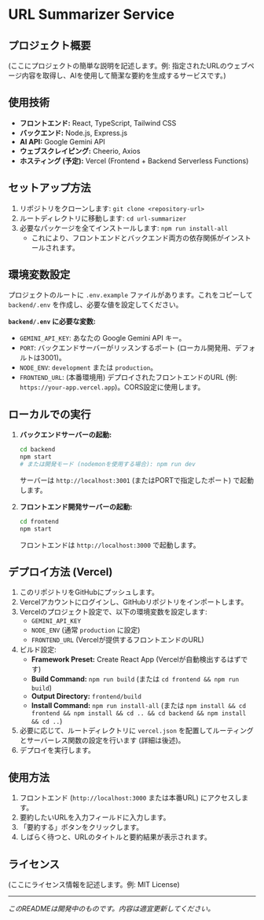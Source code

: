 # URL Summarizer Service

## プロジェクト概要
(ここにプロジェクトの簡単な説明を記述します。例: 指定されたURLのウェブページ内容を取得し、AIを使用して簡潔な要約を生成するサービスです。)

## 使用技術
- **フロントエンド:** React, TypeScript, Tailwind CSS
- **バックエンド:** Node.js, Express.js
- **AI API:** Google Gemini API
- **ウェブスクレイピング:** Cheerio, Axios
- **ホスティング (予定):** Vercel (Frontend + Backend Serverless Functions)

## セットアップ方法
1. リポジトリをクローンします: `git clone <repository-url>`
2. ルートディレクトリに移動します: `cd url-summarizer`
3. 必要なパッケージを全てインストールします: `npm run install-all`
   - これにより、フロントエンドとバックエンド両方の依存関係がインストールされます。

## 環境変数設定
プロジェクトのルートに `.env.example` ファイルがあります。これをコピーして `backend/.env` を作成し、必要な値を設定してください。

**`backend/.env` に必要な変数:**
- `GEMINI_API_KEY`: あなたの Google Gemini API キー。
- `PORT`: バックエンドサーバーがリッスンするポート (ローカル開発用、デフォルトは3001)。
- `NODE_ENV`: `development` または `production`。
- `FRONTEND_URL`: (本番環境用) デプロイされたフロントエンドのURL (例: `https://your-app.vercel.app`)。CORS設定に使用します。

## ローカルでの実行
1. **バックエンドサーバーの起動:**
   ```bash
   cd backend
   npm start 
   # または開発モード (nodemonを使用する場合): npm run dev
   ```
   サーバーは `http://localhost:3001` (またはPORTで指定したポート) で起動します。

2. **フロントエンド開発サーバーの起動:**
   ```bash
   cd frontend
   npm start
   ```
   フロントエンドは `http://localhost:3000` で起動します。

## デプロイ方法 (Vercel)
1. このリポジトリをGitHubにプッシュします。
2. Vercelアカウントにログインし、GitHubリポジトリをインポートします。
3. Vercelのプロジェクト設定で、以下の環境変数を設定します:
   - `GEMINI_API_KEY`
   - `NODE_ENV` (通常 `production` に設定)
   - `FRONTEND_URL` (Vercelが提供するフロントエンドのURL)
4. ビルド設定:
   - **Framework Preset:** Create React App (Vercelが自動検出するはずです)
   - **Build Command:** `npm run build` (または `cd frontend && npm run build`)
   - **Output Directory:** `frontend/build`
   - **Install Command:** `npm run install-all` (または `npm install && cd frontend && npm install && cd .. && cd backend && npm install && cd ..`)
5. 必要に応じて、ルートディレクトリに `vercel.json` を配置してルーティングとサーバーレス関数の設定を行います (詳細は後述)。
6. デプロイを実行します。

## 使用方法
1. フロントエンド (`http://localhost:3000` または本番URL) にアクセスします。
2. 要約したいURLを入力フィールドに入力します。
3. 「要約する」ボタンをクリックします。
4. しばらく待つと、URLのタイトルと要約結果が表示されます。

## ライセンス
(ここにライセンス情報を記述します。例: MIT License)

---
*このREADMEは開発中のものです。内容は適宜更新してください。*
